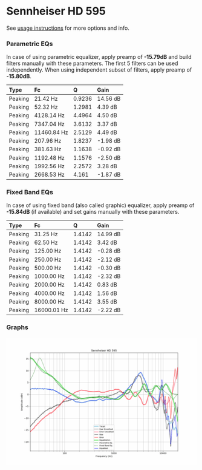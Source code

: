 # Sennheiser HD 595
See [usage instructions](https://github.com/jaakkopasanen/AutoEq#usage) for more options and info.

### Parametric EQs
In case of using parametric equalizer, apply preamp of **-15.79dB** and build filters manually
with these parameters. The first 5 filters can be used independently.
When using independent subset of filters, apply preamp of **-15.80dB**.

| Type    | Fc          |      Q | Gain     |
|:--------|:------------|:-------|:---------|
| Peaking | 21.42 Hz    | 0.9236 | 14.56 dB |
| Peaking | 52.32 Hz    | 1.2981 | 4.39 dB  |
| Peaking | 4128.14 Hz  | 4.4964 | 4.50 dB  |
| Peaking | 7347.04 Hz  | 3.6132 | 3.37 dB  |
| Peaking | 11460.84 Hz | 2.5129 | 4.49 dB  |
| Peaking | 207.96 Hz   | 1.8237 | -1.98 dB |
| Peaking | 381.63 Hz   | 1.1638 | -0.92 dB |
| Peaking | 1192.48 Hz  | 1.1576 | -2.50 dB |
| Peaking | 1992.56 Hz  | 2.2572 | 3.28 dB  |
| Peaking | 2668.53 Hz  | 4.161  | -1.87 dB |

### Fixed Band EQs
In case of using fixed band (also called graphic) equalizer, apply preamp of **-15.84dB**
(if available) and set gains manually with these parameters.

| Type    | Fc          |      Q | Gain     |
|:--------|:------------|:-------|:---------|
| Peaking | 31.25 Hz    | 1.4142 | 14.99 dB |
| Peaking | 62.50 Hz    | 1.4142 | 3.42 dB  |
| Peaking | 125.00 Hz   | 1.4142 | -0.28 dB |
| Peaking | 250.00 Hz   | 1.4142 | -2.12 dB |
| Peaking | 500.00 Hz   | 1.4142 | -0.30 dB |
| Peaking | 1000.00 Hz  | 1.4142 | -2.32 dB |
| Peaking | 2000.00 Hz  | 1.4142 | 0.83 dB  |
| Peaking | 4000.00 Hz  | 1.4142 | 1.56 dB  |
| Peaking | 8000.00 Hz  | 1.4142 | 3.55 dB  |
| Peaking | 16000.01 Hz | 1.4142 | -2.22 dB |

### Graphs
![](./Sennheiser%20HD%20595.png)
